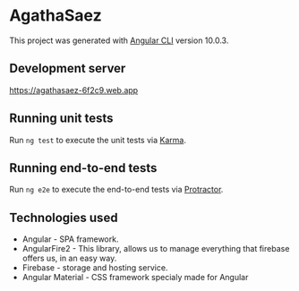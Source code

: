 # AgathaSaez

This project was generated with [Angular CLI](https://github.com/angular/angular-cli) version 10.0.3.

## Development server
https://agathasaez-6f2c9.web.app

## Running unit tests

Run `ng test` to execute the unit tests via [Karma](https://karma-runner.github.io).

## Running end-to-end tests

Run `ng e2e` to execute the end-to-end tests via [Protractor](http://www.protractortest.org/).

## Technologies used

* Angular - SPA framework.
* AngularFire2 - This library, allows us to manage everything that firebase offers us, in an easy way.
* Firebase - storage and hosting service.
* Angular Material - CSS framework specialy made for Angular
